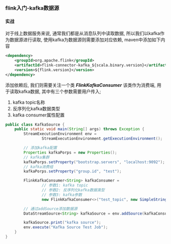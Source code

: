 ### flink入门-kafka数据源

#### 实战

对于线上数据服务来说, 通常我们都是从消息队列中读取数据, 所以我们以kafka作为数据源进行读取, 使用kafka为数据源则需要添加对应依赖, maven中添加如下内容

```xml
<dependency>
    <groupId>org.apache.flink</groupId>
    <artifactId>flink-connector-kafka_${scala.binary.version}</artifactId>
    <version>${flink.version}</version>
</dependency>
```

添加依赖后, 我们则需要关注一个类 ***FlinkKafkaConsumer*** 该类作为消费端, 用于读取kafka数据, 其中有三个参数需要用户传入;

1. kafka topic名称
2. 反序列化kafka数据类型
3. kafka consumer属性配置


```java
public class KafkaSource {
    public static void main(String[] args) throws Exception {
        StreamExecutionEnvironment env =
                StreamExecutionEnvironment.getExecutionEnvironment();

        // 添加kafka配置
        Properties kafkaPorps = new Properties();
        // kafka集群
        kafkaPorps.setProperty("bootstrap.servers", "localhost:9092");
        // kafka消费组
        kafkaPorps.setProperty("group.id", "test");

        FlinkKafkaConsumer<String> kafkaConsumer =
                // 参数1: kafka topic
                // 参数2: 反序列化kafka数据类型
                // 参数3: kafka参数
                new FlinkKafkaConsumer<>("test_topic", new SimpleStringSchema(), kafkaPorps);

        // 通过addSource添加数据源
        DataStreamSource<String> kafkaSource = env.addSource(kafkaConsumer);

        kafkaSource.print("kafka source");
        env.execute("Kafka Source Test Job");
    }
}
```